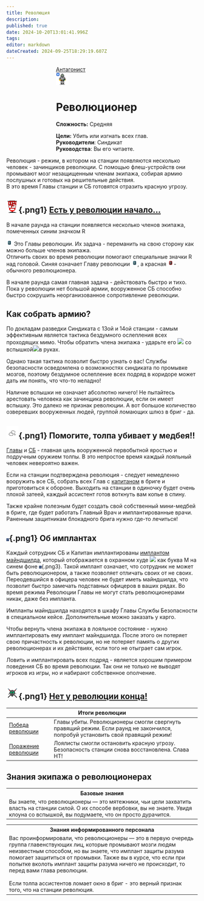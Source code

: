 ```yaml
---
title: Революция
description: 
published: true
date: 2024-10-20T13:01:41.996Z
tags: 
editor: markdown
dateCreated: 2024-09-25T18:29:19.607Z
---
```


<div style="display: flex; justify-content: center;">
<div class="roles-passport antag">
  <div class="title antag"><a href="/roles/antagonists">Антагонист</a></div>
  <div>
    <div><div><img src="/roles/revolution.png" id="flashImage"></div></div>
  <div><div>
    <h1>Революционер</h1>
    <p><strong>Сложность:</strong> Средняя</p>
    <strong>Цели:</strong> Убить или изгнать всех глав.<br>
    <b>Руководители</b>: Синдикат<br>
    <b>Руководства</b>: Вы его читаете.
  </div></div>
  </div>
</div>
</div>

Революция - режим, в котором на станции появляются несколько человек - зачинщиков революции. С помощью флеш-устройств они промывают мозг незащищенным членам экипажа, собирая армию послушных и готовых на решительные действия.  
В это время Главы станции и СБ готовятся отразить красную угрозу.



## ![](/banner_revolution.png){.png1} <span class="up">[Есть у революции начало...](https://www.youtube.com/watch?v=ZTzZlOKnYlw)</span>

<div class="upp">

В начале раунда на станции появляется несколько членов экипажа, помеченных синим значком R 

![](/reva_head1.png) Это Главы революции. Их задача - переманить на свою сторону как можно больше членов экипажа.   
Отличить своих во время революции помогают специальные значки R над головой. Синяя означает Главу революции ![](/reva_head1.png), а красная ![](/reva_podsos1.png)- обычного революционера.

В начале раунда самая главная задача - действовать быстро и тихо. Пока у революции нет большой армии, вооруженное СБ способно быстро сокрушить неорганизованное сопротивление революции.

## Как собрать армию?

По докладам разведки Синдиката с 13ой и 14ой станции - самым эффективным является тактика бездумного ослепления всех проходящих мимо. Чтобы обратить члена экипажа - ударьте его ![](/harm.png) со вспышкой![](/flash.png)в руках.

Однако такая тактика позволит быстро узнать о вас! Службы безопасности осведомлена о возможностях синдиката по промывке мозгов, поэтому бездумное ослепление всех подряд в коридоре может дать им понять, что что-то неладно!

Наличие вспышки не означает абсолютно ничего! Не пытайтесь арестовать человека как зачинщика революции, если он имеет вспышку. Это далеко не признак революции. А вот большое количество озверевших вооруженных людей, группой ломающих шлюз в бриг - да.

</div>

## ![](/cuff.png){.png1} Помогите, толпа убивает у медбея!!

[Главы](/roles/command) и [СБ](/roles/securityservicedepartment) - главная цель вооруженной первобытной яростью и подручным оружием толпы. В это непростое время каждый лояльный человек невероятно важен. 

Если на станции подтверждена революция - следует немедленно вооружить все СБ, собрать всех Глав с [капитаном](/roles/captain) в бриге и приготовиться к обороне. Выходить на станции в одиночку будет очень плохой затеей, каждый ассистент готов воткнуть вам копье в спину.

Также крайне полезным будет создать свой собственный мини-медбей в бриге, где будет работать Главный Врач и имплантированные врачи. Раненным защитникам блокадного брига нужно где-то лечиться!

## ![](/mindshield.png){.png1} <span class="up">Об имплантах</span>

Каждый сотрудник СБ и Капитан имплантированы [имплантом майндшилда](/guides/implants), который отображается в охранном худе ![](/secglasses.png) как буква M на синем фоне ![](/mindshield.png){.png3}. Такой имплант означает, что сотрудник не может быть революционером, а также позволяет отличать своих от не своих. Переодевшийся в офицера человек не будет иметь майндшилда, что позволит быстро замечать подставных офицеров в ваших рядах. Во время режима Революции Главы не могут стать революционерами никак, даже без импланта.

Импланты майндшилда находятся в шкафу Главы Службы Безопасности в специальном кейсе. Дополнительные можно заказать у карго.

Чтобы вернуть члена экипажа в лояльное состояние - нужно имплантировать ему имплант майндшилда. После этого он потеряет свою причастность к революции, но не потеряет память о других революционерах и их действиях, если того не отыграет сам игрок.  

Ловить и имплантировать всех подряд - является хорошим примером поведения СБ во время революции. Так они не только не выводят игроков из игры, но и набирают собственное ополчение.

## ![](/rev2.png){.png1} <span class="up">[Нет у революции конца!](https://www.youtube.com/watch?v=xRxa89EfCGs)</span>

<center>
  <table class="ant">
    <thead>
      <tr>
        <th colspan="2">Итоги революции</th>
      </tr>
    </thead>
    <tbody>
      <tr>
        <td><a href="https://www.youtube.com/watch?v=IFZzS0PcSp4">Победа революции</a></td>
        <td>Главы убиты. Революционеры смогли свергнуть правящий режим. Если раунд не закончился, попробуй установить свой правящий режим!</td>
      </tr>
      <tr>
        <td><a href="https://www.youtube.com/watch?v=C4RkHNgUcxM)">Поражение революции</a></td>
        <td>Лоялисты смогли остановить красную угрозу. Безопасность станции снова восстановлена. Слава НТ!</td>
      </tr>
    </tbody>
  </table>
</center>

## Знания экипажа о революционерах

<table class="base tb">
<tr><th>Базовые знания</th></tr>
<tr><td>Вы знаете, что революционеры — это мятежники, чьи цели захватить власть на станции силой. О их способе вербовки, вы не знаете. Увидя клоуна со вспышкой, вы подумаете, что он просто дурачится.</td></tr>
</table>

<table class="inf tb">
<tr><th>Знания информированного персонала</th></tr>
<tr><td>Вас проинформировали, что революционеры — это в первую очередь группа главенствующих лиц, которые промывают мозги людям неизвестным способом, но вы знаете, что имплант защиты разума помогает защититься от промывки. Также вы в курсе, что если при попытке вколоть имплант защиты разума ничего не происходит, то перед вами глава революции. <br><br>Если толпа ассистентов ломает окно в бриг - это верный признак того, что на станции революция.</td></tr>
</table>

<div class="table"></div>